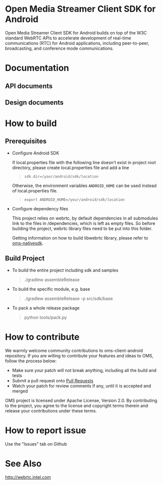 # Open Media Streamer Client SDK for Android

Open Media Streamer Client SDK for Android builds on top of the W3C standard WebRTC APIs to accelerate development of real-time communications (RTC) for Android applications, including peer-to-peer, broadcasting, and conference mode communications.

# Documentation
## API documents

## Design documents

# How to build
## Prerequisites

* Configure Android SDK

    If local.properties file with the following line doesn't exist in project root directory,
    please create local.properties file and add a line

    >`sdk.dir=/your/android/sdk/location`

    Otherwise, the environment variables ```ANDROID_HOME``` can be used instead of local.properties file.

    >`export ANDROID_HOME=/your/android/sdk/location`

* Configure dependency files

    This project relies on webrtc, by default dependencies in all submodules link to the files in /dependencies,
    which is left as empty files. So before building the project, webrtc library files need to be put into this
    folder.

    Getting information on how to build libwebrtc library, please refer to [oms-nativesdk](https://github.com/open-media-streamer/oms-client-native).

## Build Project

* To build the entire project including sdk and samples
    > ./gradlew assembleRelease

* To build the specific module, e.g. base
    > ./gradlew assembleRelease -p src/sdk/base

* To pack a whole release package
    > python tools/pack.py
    
# How to contribute

We warmly welcome community contributions to oms-client-android repository. If you are willing to contribute your features and ideas to OMS, follow the process below:

* Make sure your patch will not break anything, including all the build and tests
* Submit a pull request onto [Pull Requests](https://github.com/open-media-streamer/oms-client-android/pulls)
* Watch your patch for review comments if any, until it is accepted and merged

OMS project is licensed under Apache License, Version 2.0. By contributing to the project, you agree to the license and copyright terms therein and release your contributions under these terms. 

# How to report issue

Use the "Issues" tab on Github

# See Also

http://webrtc.intel.com
